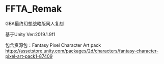 # FFTA_Remak
GBA最终幻想战略版同人复刻

基于Unity Ver:2019.1.9f1

包含资源包：Fantasy Pixel Character Art pack
https://assetstore.unity.com/packages/2d/characters/fantasy-character-pixel-art-pack1-87409
